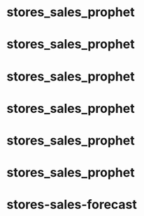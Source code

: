 # stores_sales_prophet
# stores_sales_prophet
# stores_sales_prophet
# stores_sales_prophet
# stores_sales_prophet
# stores_sales_prophet
# stores-sales-forecast
